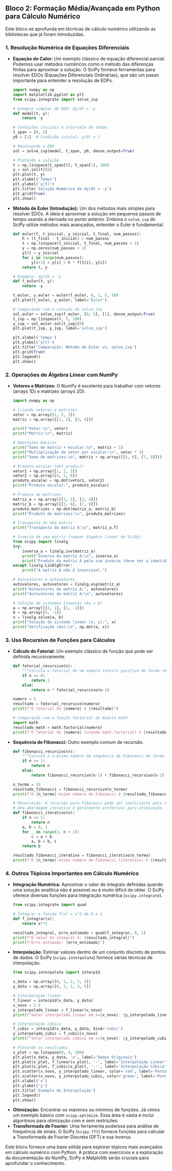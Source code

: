 ## Bloco 2: Formação Média/Avançada em Python para Cálculo Numérico

Este bloco se aprofunda em técnicas de cálculo numérico utilizando as bibliotecas que já foram introduzidas.

### 1\. Resolução Numérica de Equações Diferenciais

  * **Equação do Calor:** Um exemplo clássico de equação diferencial parcial. Podemos usar métodos numéricos como o método das diferenças finitas para aproximar a solução. O SciPy fornece ferramentas para resolver EDOs (Equações Diferenciais Ordinárias), que são um passo importante para entender a resolução de EDPs.
    ```python
    import numpy as np
    import matplotlib.pyplot as plt
    from scipy.integrate import solve_ivp

    # Exemplo simples de EDO: dy/dt = -y
    def model(t, y):
        return -y

    # Condições iniciais e intervalo de tempo
    t_span = [0, 5]
    y0 = [1]  # Condição inicial: y(0) = 1

    # Resolvendo a EDO
    sol = solve_ivp(model, t_span, y0, dense_output=True)

    # Plotando a solução
    t = np.linspace(t_span[0], t_span[1], 100)
    y = sol.sol(t)[0]
    plt.plot(t, y)
    plt.xlabel('Tempo')
    plt.ylabel('y(t)')
    plt.title('Solução Numérica de dy/dt = -y')
    plt.grid(True)
    plt.show()
    ```
  * **Método de Euler (Introdução):** Um dos métodos mais simples para resolver EDOs. A ideia é aproximar a solução em pequenos passos de tempo usando a derivada no ponto anterior. Embora o `solve_ivp` do SciPy utilize métodos mais avançados, entender o Euler é fundamental.
    ```python
    def euler(f, t_inicial, y_inicial, t_final, num_passos):
        h = (t_final - t_inicial) / num_passos
        t = np.linspace(t_inicial, t_final, num_passos + 1)
        y = np.zeros(num_passos + 1)
        y[0] = y_inicial
        for i in range(num_passos):
            y[i+1] = y[i] + h * f(t[i], y[i])
        return t, y

    # Exemplo: dy/dt = -y
    def f_euler(t, y):
        return -y

    t_euler, y_euler = euler(f_euler, 0, 1, 5, 50)
    plt.plot(t_euler, y_euler, label='Euler')

    # Comparando com a solução do solve_ivp
    sol_euler = solve_ivp(f_euler, [0, 5], [1], dense_output=True)
    t_ivp = np.linspace(0, 5, 100)
    y_ivp = sol_euler.sol(t_ivp)[0]
    plt.plot(t_ivp, y_ivp, label='solve_ivp')

    plt.xlabel('Tempo')
    plt.ylabel('y(t)')
    plt.title('Comparação: Método de Euler vs. solve_ivp')
    plt.grid(True)
    plt.legend()
    plt.show()
    ```

### 2\. Operações de Álgebra Linear com NumPy

  * **Vetores e Matrizes:** O NumPy é excelente para trabalhar com vetores (arrays 1D) e matrizes (arrays 2D).
    ```python
    import numpy as np

    # Criando vetores e matrizes
    vetor = np.array([1, 2, 3])
    matriz = np.array([[1, 2], [3, 4]])

    print("Vetor:\n", vetor)
    print("Matriz:\n", matriz)

    # Operações básicas
    print("Soma de matriz + escalar:\n", matriz + 1)
    print("Multiplicação de vetor por escalar:\n", vetor * 3)
    print("Soma de matrizes:\n", matriz + np.array([[5, 6], [7, 8]]))

    # Produto escalar (dot product)
    vetor1 = np.array([1, 2, 3])
    vetor2 = np.array([4, 5, 6])
    produto_escalar = np.dot(vetor1, vetor2)
    print("Produto escalar:", produto_escalar)

    # Produto de matrizes
    matriz_a = np.array([[1, 2], [3, 4]])
    matriz_b = np.array([[5, 6], [7, 8]])
    produto_matrizes = np.dot(matriz_a, matriz_b)
    print("Produto de matrizes:\n", produto_matrizes)

    # Transposta de uma matriz
    print("Transposta da matriz A:\n", matriz_a.T)

    # Inversa de uma matriz (requer álgebra linear do SciPy)
    from scipy import linalg
    try:
        inversa_a = linalg.inv(matriz_a)
        print("Inversa da matriz A:\n", inversa_a)
        print("Produto da matriz A pela sua inversa (deve ser a identidade):\n", np.dot(matriz_a, inversa_a))
    except linalg.LinAlgError:
        print("A matriz A não é inversível.")

    # Autovalores e autovetores
    autovalores, autovetores = linalg.eig(matriz_a)
    print("Autovalores da matriz A:", autovalores)
    print("Autovetores da matriz A:\n", autovetores)

    # Solução de sistemas lineares (Ax = b)
    a = np.array([[2, 1], [1, -1]])
    b = np.array([4, -1])
    x = linalg.solve(a, b)
    print("Solução do sistema linear (x, y):", x)
    print("Verificação (Ax):\n", np.dot(a, x))
    ```

### 3\. Uso Recursivo de Funções para Cálculos

  * **Cálculo do Fatorial:** Um exemplo clássico de função que pode ser definida recursivamente.
    ```python
    def fatorial_recursivo(n):
        """Calcula o fatorial de um número inteiro positivo de forma recursiva."""
        if n == 0:
            return 1
        else:
            return n * fatorial_recursivo(n-1)

    numero = 5
    resultado = fatorial_recursivo(numero)
    print(f"O fatorial de {numero} é {resultado}")

    # Comparação com a função factorial do módulo math
    import math
    resultado_math = math.factorial(numero)
    print(f"O fatorial de {numero} (usando math.factorial) é {resultado_math}")
    ```
  * **Sequência de Fibonacci:** Outro exemplo comum de recursão.
    ```python
    def fibonacci_recursivo(n):
        """Calcula o n-ésimo número da sequência de Fibonacci de forma recursiva."""
        if n <= 1:
            return n
        else:
            return fibonacci_recursivo(n-1) + fibonacci_recursivo(n-2)

    n_termo = 10
    resultado_fibonacci = fibonacci_recursivo(n_termo)
    print(f"O {n_termo}-ésimo número de Fibonacci é {resultado_fibonacci}")

    # Observação: A recursão para Fibonacci pode ser ineficiente para valores grandes de n devido a recálculos repetidos.
    # Uma abordagem iterativa é geralmente preferível para otimização.
    def fibonacci_iterativo(n):
        if n <= 1:
            return n
        a, b = 0, 1
        for _ in range(2, n + 1):
            c = a + b
            a, b = b, c
        return b

    resultado_fibonacci_iterativo = fibonacci_iterativo(n_termo)
    print(f"O {n_termo}-ésimo número de Fibonacci (iterativo) é {resultado_fibonacci_iterativo}")
    ```

### 4\. Outros Tópicos Importantes em Cálculo Numérico

  * **Integração Numérica:** Aproximar o valor de integrais definidas quando uma solução analítica não é possível ou é muito difícil de obter. O SciPy oferece diversas funções para integração numérica (`scipy.integrate`).
    ```python
    from scipy.integrate import quad

    # Integrar a função f(x) = x^2 de 0 a 1
    def f_integrar(x):
        return x**2

    resultado_integral, erro_estimado = quad(f_integrar, 0, 1)
    print(f"O valor da integral é: {resultado_integral}")
    print(f"Erro estimado: {erro_estimado}")
    ```
  * **Interpolação:** Estimar valores dentro de um conjunto discreto de pontos de dados. O SciPy (`scipy.interpolate`) fornece várias técnicas de interpolação.
    ```python
    from scipy.interpolate import interp1d

    x_data = np.array([0, 1, 2, 3, 4])
    y_data = np.array([0, 2, 1, 3, 5])

    # Interpolação linear
    f_linear = interp1d(x_data, y_data)
    x_novo = 2.5
    y_interpolado_linear = f_linear(x_novo)
    print(f"Valor interpolado linear em x={x_novo}: {y_interpolado_linear}")

    # Interpolação cúbica
    f_cubic = interp1d(x_data, y_data, kind='cubic')
    y_interpolado_cubic = f_cubic(x_novo)
    print(f"Valor interpolado cúbico em x={x_novo}: {y_interpolado_cubic}")

    # Plotando os resultados
    x_plot = np.linspace(0, 4, 100)
    plt.plot(x_data, y_data, 'o', label='Dados Originais')
    plt.plot(x_plot, f_linear(x_plot), '-', label='Interpolação Linear')
    plt.plot(x_plot, f_cubic(x_plot), '--', label='Interpolação Cúbica')
    plt.scatter(x_novo, y_interpolado_linear, color='red', label='Ponto Interpolado (Linear)')
    plt.scatter(x_novo, y_interpolado_cubic, color='green', label='Ponto Interpolado (Cúbico)')
    plt.xlabel('x')
    plt.ylabel('y')
    plt.title('Exemplo de Interpolação')
    plt.legend()
    plt.show()
    ```
  * **Otimização:** Encontrar os máximos ou mínimos de funções. Já vimos um exemplo básico com `scipy.optimize`. Essa área é vasta e inclui algoritmos para otimização com e sem restrições.
  * **Transformada de Fourier:** Uma ferramenta poderosa para análise de frequência de sinais. O SciPy (`scipy.fft`) fornece funções para calcular a Transformada de Fourier Discreta (DFT) e sua inversa.

Este bloco fornece uma base sólida para explorar tópicos mais avançados em cálculo numérico com Python. A prática com exercícios e a exploração da documentação do NumPy, SciPy e Matplotlib serão cruciais para aprofundar o conhecimento.
